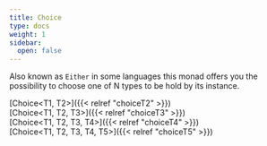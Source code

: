 ```yaml
---
title: Choice
type: docs
weight: 1
sidebar:
  open: false
---
```


Also known as `Either` in some languages this monad offers you the possibility to choose one of N types to be hold by its instance.

[Choice<T1, T2>]({{< relref "choiceT2" >}})\
[Choice<T1, T2, T3>]({{< relref "choiceT3" >}})\
[Choice<T1, T2, T3, T4>]({{< relref "choiceT4" >}})\
[Choice<T1, T2, T3, T4, T5>]({{< relref "choiceT5" >}})
